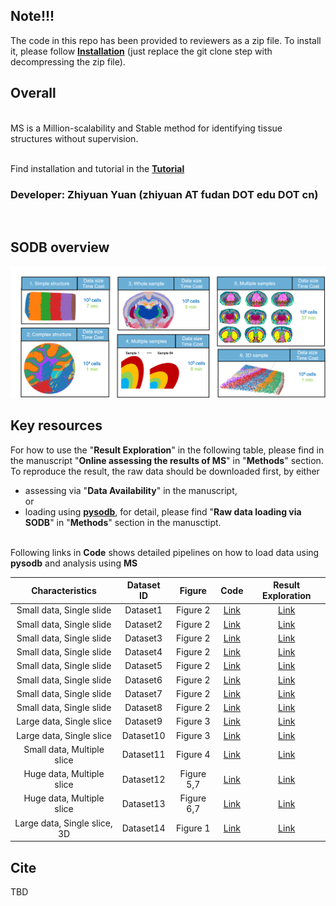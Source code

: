 ## Note!!!

The code in this repo has been provided to reviewers as a zip file. To install it, please follow [**Installation**](https://ms-doc.readthedocs.io/en/latest/installation/installation.html) (just replace the git clone step with decompressing the zip file).



## Overall

<br>MS is a Million-scalability and Stable method for identifying tissue structures without supervision.

<br>Find installation and tutorial in the [**Tutorial**](https://ms-doc.readthedocs.io/en/latest/)

### Developer: Zhiyuan Yuan (zhiyuan AT fudan DOT edu DOT cn) 
<br>


## SODB overview

![MS](Images/MS.png)



## Key resources
For how to use the "**Result Exploration**" in the following table, please find in the manuscript "**Online assessing the results of MS**" in "**Methods**" section.
<br>To reproduce the result, the raw data should be downloaded first, by either 
- assessing via "**Data Availability**" in the manuscript, 
<br>or 
- loading using [**pysodb**](https://pysodb.readthedocs.io/en/latest/), for detail, please find "**Raw data loading via SODB**" in "**Methods**" section in the manusctipt.

<br> Following links in **Code** shows detailed pipelines on how to load data using **pysodb** and analysis using **MS**

|  Characteristics |  Dataset ID   |  Figure | Code |  Result Exploration|
| :------------: | :------------: | :------------: |:------------: |:------------: |
| Small data, Single slide| Dataset1 | Figure 2 |[Link](https://ms-doc.readthedocs.io/en/latest/single_slice/Dataset1.html)| [Link](https://gene.ai.tencent.com/SpatialOmics/dataset?datasetID=169)|
| Small data, Single slide| Dataset2 | Figure 2 |[Link](https://ms-doc.readthedocs.io/en/latest/single_slice/Dataset2.html)|[Link](https://gene.ai.tencent.com/SpatialOmics/dataset?datasetID=170)|
| Small data, Single slide | Dataset3 | Figure 2 |[Link](https://ms-doc.readthedocs.io/en/latest/single_slice/Dataset3.html)|[Link](https://gene.ai.tencent.com/SpatialOmics/dataset?datasetID=171)|
| Small data, Single slide | Dataset4 | Figure 2 | [Link](https://ms-doc.readthedocs.io/en/latest/single_slice/Dataset4.html)|[Link](https://gene.ai.tencent.com/SpatialOmics/dataset?datasetID=172)|
|Small data, Single slide | Dataset5 | Figure 2 | [Link](https://ms-doc.readthedocs.io/en/latest/single_slice/Dataset5.html)|[Link](https://gene.ai.tencent.com/SpatialOmics/dataset?datasetID=173)|
|Small data, Single slide | Dataset6 | Figure 2 | [Link](https://ms-doc.readthedocs.io/en/latest/single_slice/Dataset6.html)|[Link](https://gene.ai.tencent.com/SpatialOmics/dataset?datasetID=174)|
|Small data, Single slide | Dataset7 | Figure 2 | [Link](https://ms-doc.readthedocs.io/en/latest/single_slice/Dataset7.html)|[Link](https://gene.ai.tencent.com/SpatialOmics/dataset?datasetID=175)|
|Small data, Single slide | Dataset8 | Figure 2 | [Link](https://ms-doc.readthedocs.io/en/latest/single_slice/Dataset8.html)|[Link](https://gene.ai.tencent.com/SpatialOmics/dataset?datasetID=176)|
|Large data, Single slice | Dataset9 | Figure 3 | [Link](https://ms-doc.readthedocs.io/en/latest/single_slice/Dataset9.html)|[Link](https://gene.ai.tencent.com/SpatialOmics/dataset?datasetID=177)|
|Large data, Single slice | Dataset10 | Figure 3 | [Link](https://ms-doc.readthedocs.io/en/latest/single_slice/Dataset10.html)|[Link](https://gene.ai.tencent.com/SpatialOmics/dataset?datasetID=178)|
|Small data, Multiple slice | Dataset11 | Figure 4 |[Link](https://ms-doc.readthedocs.io/en/latest/multi_slice/Dataset11.html) |[Link](https://gene.ai.tencent.com/SpatialOmics/dataset?datasetID=179)|
|Huge data, Multiple slice | Dataset12 | Figure 5,7 | [Link](https://ms-doc.readthedocs.io/en/latest/multi_slice/Dataset12.html)|[Link](https://gene.ai.tencent.com/SpatialOmics/dataset?datasetID=180)|
|Huge data, Multiple slice | Dataset13 | Figure 6,7 | [Link](https://ms-doc.readthedocs.io/en/latest/multi_slice/Dataset13.html)|[Link](https://gene.ai.tencent.com/SpatialOmics/dataset?datasetID=181)|
|Large data, Single slice, 3D | Dataset14 | Figure 1 | [Link](https://ms-doc.readthedocs.io/en/latest/single_slice/Dataset14.html)|[Link](https://gene.ai.tencent.com/SpatialOmics/dataset?datasetID=183)|



## Cite

TBD





